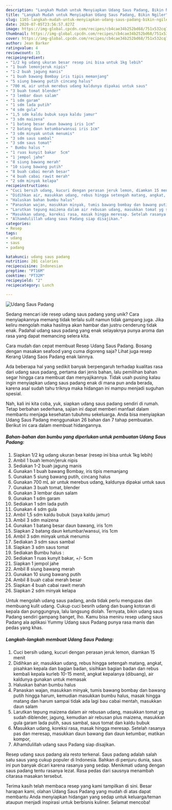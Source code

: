 ```yaml
---
description: "Langkah Mudah untuk Menyiapkan Udang Saus Padang, Bikin Ngiler"
title: "Langkah Mudah untuk Menyiapkan Udang Saus Padang, Bikin Ngiler"
slug: 1165-langkah-mudah-untuk-menyiapkan-udang-saus-padang-bikin-ngiler
date: 2020-07-05T23:56:57.827Z
image: https://img-global.cpcdn.com/recipes/cb4cae34b252bd68/751x532cq70/udang-saus-padang-foto-resep-utama.jpg
thumbnail: https://img-global.cpcdn.com/recipes/cb4cae34b252bd68/751x532cq70/udang-saus-padang-foto-resep-utama.jpg
cover: https://img-global.cpcdn.com/recipes/cb4cae34b252bd68/751x532cq70/udang-saus-padang-foto-resep-utama.jpg
author: Jean Barker
ratingvalue: 4
reviewcount: 15
recipeingredient:
- "1/2 kg udang ukuran besar resep ini bisa untuk 1kg lebih"
- "1 buah lemonjeruk nipis"
- "1-2 buah jagung manis"
- "1 buah bawang Bombay iris tipis memanjang"
- "5 siung bawang putih cincang halus"
- "700 mL air untuk merebus udang kaldunya dipakai untuk saus"
- "3 buah tomat blender"
- "3 lembar daun salam"
- "1 sdm garam"
- "1 sdm lada putih"
- "4 sdm gula"
- "1,5 sdm kaldu bubuk saya kaldu jamur"
- "3 sdm maizena"
- "1 batang besar daun bawang iris 1cm"
- "2 batang daun ketumbarwansui iris 1cm"
- "3 sdm minyak untuk menumis"
- "3 sdm saus sambal"
- "3 sdm saus tomat"
- " Bumbu halus "
- "1 ruas kunyit bakar  5cm"
- "1 jempol jahe"
- "8 siung bawang merah"
- "10 siung bawang putih"
- "8 buah cabai merah besar"
- "4 buah cabai rawit merah"
- "2 sdm minyak kelapa"
recipeinstructions:
- "Cuci bersih udang, kucuri dengan perasan jeruk lemon, diamkan 15 menit"
- "Didihkan air, masukkan udang, rebus hingga setengah matang, angkat, pisahkan kepala dan bagian badan, sisihkan bagian badan dan rebus kembali kepala kurleb 10-15 menit, angkat kepalanya (dibuang), air kaldunya gunakan untuk memasak"
- "Haluskan bahan bumbu halus"
- "Panaskan wajan, masukkan minyak, tumis bawang bombay dan bawang putih hingga harum, kemudian masukkan bumbu halus, masak hingga matang dan harum sampai tidak ada lagi bau cabai mentah, masukkan daun salam"
- "Larutkan tepung maizena dalam air rebusan udang, masukkan tomat yg sudah diblender, jagung, kemudian air rebusan plus maizena, masukkan gula garam lada putih, saus sambal, saus tomat dan kaldu bubuk"
- "Masukkan udang, koreksi rasa, masak hingga meresap. Setelah rasanya pas dan meresap, masukkan daun bawang dan daun ketumbar, matikan kompor,"
- "Alhamdulillah udang saus Padang siap disajikan."
categories:
- Resep
tags:
- udang
- saus
- padang

katakunci: udang saus padang 
nutrition: 201 calories
recipecuisine: Indonesian
preptime: "PT16M"
cooktime: "PT32M"
recipeyield: "2"
recipecategory: Lunch

---
```



![Udang Saus Padang](https://img-global.cpcdn.com/recipes/cb4cae34b252bd68/751x532cq70/udang-saus-padang-foto-resep-utama.jpg)

Sedang mencari ide resep udang saus padang yang unik? Cara menyiapkannya memang tidak terlalu sulit namun tidak gampang juga. Jika keliru mengolah maka hasilnya akan hambar dan justru cenderung tidak enak. Padahal udang saus padang yang enak selayaknya punya aroma dan rasa yang dapat memancing selera kita.

Cara mudah dan cepat membuat Resep Udang Saus Padang. Bosang dengan masakan seafood yang cuma digoreng saja? Lihat juga resep Kerang Udang Saos Padang enak lainnya.

Ada beberapa hal yang sedikit banyak berpengaruh terhadap kualitas rasa dari udang saus padang, pertama dari jenis bahan, lalu pemilihan bahan segar hingga cara membuat dan menyajikannya. Tidak usah pusing kalau ingin menyiapkan udang saus padang enak di mana pun anda berada, karena asal sudah tahu triknya maka hidangan ini mampu menjadi suguhan spesial.


Nah, kali ini kita coba, yuk, siapkan udang saus padang sendiri di rumah. Tetap berbahan sederhana, sajian ini dapat memberi manfaat dalam membantu menjaga kesehatan tubuhmu sekeluarga. Anda bisa menyiapkan Udang Saus Padang menggunakan 26 bahan dan 7 tahap pembuatan. Berikut ini cara dalam membuat hidangannya.

<!--inarticleads1-->

##### Bahan-bahan dan bumbu yang diperlukan untuk pembuatan Udang Saus Padang:

1. Siapkan 1/2 kg udang ukuran besar (resep ini bisa untuk 1kg lebih)
1. Ambil 1 buah lemon/jeruk nipis
1. Sediakan 1-2 buah jagung manis
1. Gunakan 1 buah bawang Bombay, iris tipis memanjang
1. Gunakan 5 siung bawang putih, cincang halus
1. Gunakan 700 mL air untuk merebus udang, kaldunya dipakai untuk saus
1. Gunakan 3 buah tomat, blender
1. Gunakan 3 lembar daun salam
1. Gunakan 1 sdm garam
1. Sediakan 1 sdm lada putih
1. Gunakan 4 sdm gula
1. Ambil 1,5 sdm kaldu bubuk (saya kaldu jamur)
1. Ambil 3 sdm maizena
1. Gunakan 1 batang besar daun bawang, iris 1cm
1. Siapkan 2 batang daun ketumbar/wansui, iris 1cm
1. Ambil 3 sdm minyak untuk menumis
1. Sediakan 3 sdm saus sambal
1. Siapkan 3 sdm saus tomat
1. Sediakan  Bumbu halus :
1. Sediakan 1 ruas kunyit bakar, +/- 5cm
1. Siapkan 1 jempol jahe
1. Ambil 8 siung bawang merah
1. Gunakan 10 siung bawang putih
1. Ambil 8 buah cabai merah besar
1. Siapkan 4 buah cabai rawit merah
1. Siapkan 2 sdm minyak kelapa


Untuk mengolah udang saus padang, anda tidak perlu mengupas dan membuang kulit udang. Cukup cuci besrih udang dan buang kotoran di kepala dan punggungnya, lalu langsung diolah. Ternyata, bikin udang saus Padang sendiri gampang banget, lho. Kamu bisa meniru resep udang saus Padang ala aplikasi Yummy Udang saus Padang punya rasa manis dan pedas yang khas. 

<!--inarticleads2-->

##### Langkah-langkah membuat Udang Saus Padang:

1. Cuci bersih udang, kucuri dengan perasan jeruk lemon, diamkan 15 menit
1. Didihkan air, masukkan udang, rebus hingga setengah matang, angkat, pisahkan kepala dan bagian badan, sisihkan bagian badan dan rebus kembali kepala kurleb 10-15 menit, angkat kepalanya (dibuang), air kaldunya gunakan untuk memasak
1. Haluskan bahan bumbu halus
1. Panaskan wajan, masukkan minyak, tumis bawang bombay dan bawang putih hingga harum, kemudian masukkan bumbu halus, masak hingga matang dan harum sampai tidak ada lagi bau cabai mentah, masukkan daun salam
1. Larutkan tepung maizena dalam air rebusan udang, masukkan tomat yg sudah diblender, jagung, kemudian air rebusan plus maizena, masukkan gula garam lada putih, saus sambal, saus tomat dan kaldu bubuk
1. Masukkan udang, koreksi rasa, masak hingga meresap. Setelah rasanya pas dan meresap, masukkan daun bawang dan daun ketumbar, matikan kompor,
1. Alhamdulillah udang saus Padang siap disajikan.


Resep udang saus padang ala resto terkenal. Saus padang adalah salah satu saus yang cukup populer di Indonesia. Bahkan di penjuru dunia, saus ini pun banyak dicari karena rasanya yang sedap. Menikmati udang dengan saus padang tentu rasanya lezat. Rasa pedas dari sausnya menambah citarasa masakan tersebut. 

Terima kasih telah membaca resep yang kami tampilkan di sini. Besar harapan kami, olahan Udang Saus Padang yang mudah di atas dapat membantu Anda menyiapkan hidangan yang sedap untuk keluarga/teman ataupun menjadi inspirasi untuk berbisnis kuliner. Selamat mencoba!
